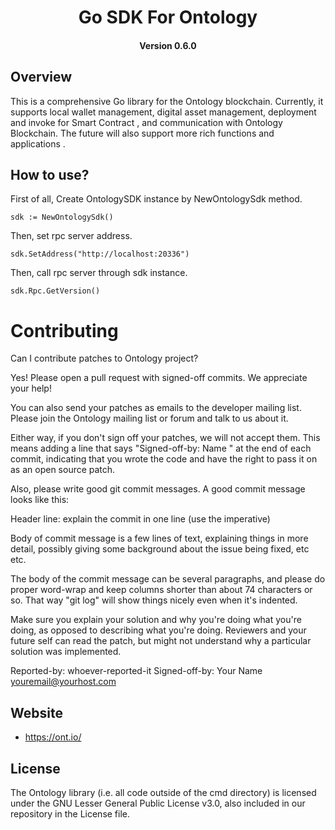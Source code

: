 
<h1 align="center">Go SDK For Ontology  </h1>
<h4 align="center">Version 0.6.0 </h4>

## Overview
This is a comprehensive Go library for the Ontology blockchain. Currently, it supports local wallet management, digital asset management,  deployment and invoke for Smart Contract , and communication with Ontology Blockchain. The future will also support more rich functions and applications .

## How to use?

First of all, Create OntologySDK instance by NewOntologySdk method.

`sdk := NewOntologySdk()`

Then, set rpc server address.

`sdk.SetAddress("http://localhost:20336")`

Then, call rpc server through sdk instance.

`sdk.Rpc.GetVersion()`


# Contributing

Can I contribute patches to Ontology project?

Yes! Please open a pull request with signed-off commits. We appreciate your help!

You can also send your patches as emails to the developer mailing list.
Please join the Ontology mailing list or forum and talk to us about it.

Either way, if you don't sign off your patches, we will not accept them.
This means adding a line that says "Signed-off-by: Name <email>" at the
end of each commit, indicating that you wrote the code and have the right
to pass it on as an open source patch.

Also, please write good git commit messages.  A good commit message
looks like this:

  Header line: explain the commit in one line (use the imperative)

  Body of commit message is a few lines of text, explaining things
  in more detail, possibly giving some background about the issue
  being fixed, etc etc.

  The body of the commit message can be several paragraphs, and
  please do proper word-wrap and keep columns shorter than about
  74 characters or so. That way "git log" will show things
  nicely even when it's indented.

  Make sure you explain your solution and why you're doing what you're
  doing, as opposed to describing what you're doing. Reviewers and your
  future self can read the patch, but might not understand why a
  particular solution was implemented.

  Reported-by: whoever-reported-it
  Signed-off-by: Your Name <youremail@yourhost.com>

## Website

* https://ont.io/

## License

The Ontology library (i.e. all code outside of the cmd directory) is licensed under the GNU Lesser General Public License v3.0, also included in our repository in the License file.

